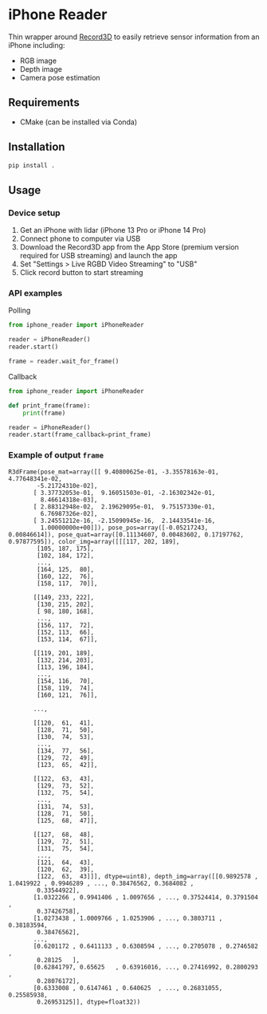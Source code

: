 # iPhone Reader

Thin wrapper around [Record3D](https://record3d.app/) to easily retrieve sensor information from an iPhone including:
- RGB image
- Depth image
- Camera pose estimation

## Requirements
- CMake (can be installed via Conda)

## Installation
```sh
pip install .
```

## Usage

### Device setup

1. Get an iPhone with lidar (iPhone 13 Pro or iPhone 14 Pro)
1. Connect phone to computer via USB
1. Download the Record3D app from the App Store (premium version required for USB streaming) and launch the app
1. Set "Settings > Live RGBD Video Streaming" to "USB"
1. Click record button to start streaming

### API examples

Polling
```py
from iphone_reader import iPhoneReader

reader = iPhoneReader()
reader.start()

frame = reader.wait_for_frame()
```

Callback
```py
from iphone_reader import iPhoneReader

def print_frame(frame):
    print(frame)

reader = iPhoneReader()
reader.start(frame_callback=print_frame)
```

### Example of output `frame`
```
R3dFrame(pose_mat=array([[ 9.40800625e-01, -3.35578163e-01,  4.77648341e-02,
        -5.21724310e-02],
       [ 3.37732053e-01,  9.16051503e-01, -2.16302342e-01,
         8.46614318e-03],
       [ 2.88312948e-02,  2.19629095e-01,  9.75157330e-01,
         6.76987326e-02],
       [ 3.24551212e-16, -2.15090945e-16,  2.14433541e-16,
         1.00000000e+00]]), pose_pos=array([-0.05217243,  0.00846614]), pose_quat=array([0.11134607, 0.00483602, 0.17197762, 0.97877595]), color_img=array([[[117, 202, 189],
        [105, 187, 175],
        [102, 184, 172],
        ...,
        [164, 125,  80],
        [160, 122,  76],
        [158, 117,  70]],

       [[149, 233, 222],
        [130, 215, 202],
        [ 98, 180, 168],
        ...,
        [156, 117,  72],
        [152, 113,  66],
        [153, 114,  67]],

       [[119, 201, 189],
        [132, 214, 203],
        [113, 196, 184],
        ...,
        [154, 116,  70],
        [158, 119,  74],
        [160, 121,  76]],

       ...,

       [[120,  61,  41],
        [128,  71,  50],
        [130,  74,  53],
        ...,
        [134,  77,  56],
        [129,  72,  49],
        [123,  65,  42]],

       [[122,  63,  43],
        [129,  73,  52],
        [132,  75,  54],
        ...,
        [131,  74,  53],
        [128,  71,  50],
        [125,  68,  47]],

       [[127,  68,  48],
        [129,  72,  51],
        [131,  75,  54],
        ...,
        [121,  64,  43],
        [120,  62,  39],
        [122,  63,  43]]], dtype=uint8), depth_img=array([[0.9892578 , 1.0419922 , 0.9946289 , ..., 0.38476562, 0.3684082 ,
        0.33544922],
       [1.0322266 , 0.9941406 , 1.0097656 , ..., 0.37524414, 0.3791504 ,
        0.37426758],
       [1.0273438 , 1.0009766 , 1.0253906 , ..., 0.3803711 , 0.38183594,
        0.38476562],
       ...,
       [0.6201172 , 0.6411133 , 0.6308594 , ..., 0.2705078 , 0.2746582 ,
        0.28125   ],
       [0.62841797, 0.65625   , 0.63916016, ..., 0.27416992, 0.2800293 ,
        0.28076172],
       [0.6333008 , 0.6147461 , 0.640625  , ..., 0.26831055, 0.25585938,
        0.26953125]], dtype=float32))
```